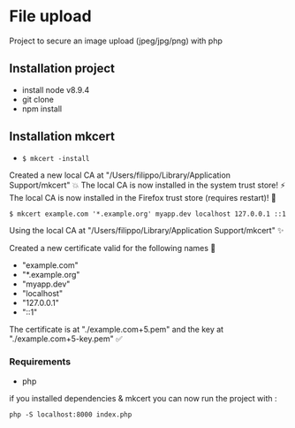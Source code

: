 # File upload

Project to secure an image upload (jpeg/jpg/png) with php

## Installation project

- install node v8.9.4
- git clone
- npm install

## Installation mkcert

- `$ mkcert -install`

Created a new local CA at "/Users/filippo/Library/Application Support/mkcert" 💥
The local CA is now installed in the system trust store! ⚡️
The local CA is now installed in the Firefox trust store (requires restart)! 🦊

`$ mkcert example.com '*.example.org' myapp.dev localhost 127.0.0.1 ::1`

Using the local CA at "/Users/filippo/Library/Application Support/mkcert" ✨

Created a new certificate valid for the following names 📜
 - "example.com"
 - "*.example.org"
 - "myapp.dev"
 - "localhost"
 - "127.0.0.1"
 - "::1"

The certificate is at "./example.com+5.pem" and the key at "./example.com+5-key.pem" ✅

### Requirements
* php

if you installed dependencies & mkcert you can now run the project with : 

`php -S localhost:8000 index.php`